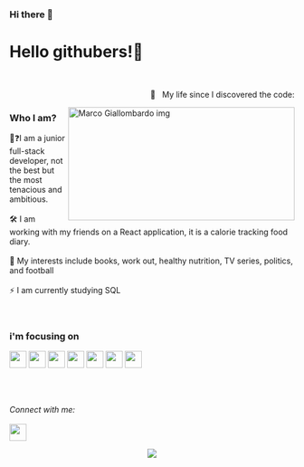 ### Hi there 👋


<h1> Hello githubers!👋</h1>  <br />
<p align = right> 🤯 &nbsp My life since I discovered the code:</p>
<img src="https://github.com/Mrcgllmbrd/Mrcgllmbrd/assets/142672645/c2b3113b-4a85-449c-8e6b-fd5b0973a5a6" alt="Marco Giallombardo img" width="400" height="200" align="right" /> 


<h3> Who I am?</h3> 
👤❓I am a junior full-stack developer, not the best but the most tenacious and ambitious.<br></br>
🛠️  I am working with my friends on a React application, it is a calorie tracking food diary.   <br></br>
💬  My interests include books, work out, healthy nutrition, TV series, politics, and football <br></br>
⚡  I am currently studying SQL  <br></br>
</br>

<h3> i'm focusing on </h3>
<p>
  <img src="https://img.shields.io/badge/HTML5-red?style=flat&logo=HTML5&logoColor=orange&labelColor=black" height="30px">
  
  <img src="https://img.shields.io/badge/CSS-red?style=flat&logo=css3&logoColor=blue&labelColor=white" height="30px">
  
  <img src="https://img.shields.io/badge/javascript-red?style=flat&logo=javascript&logoColor=yellow&labelColor=black" height="30px">
  
  <img src="https://img.shields.io/badge/typescript-red?style=flat&logo=typescript&logoColor=white&labelColor=blue" height="30px">
  
  <img src="https://img.shields.io/badge/react-red?style=flat&logo=react&logoColor=aqua&labelColor=black" height="30px">

  <img src="https://img.shields.io/badge/node.js-red?style=flat&logo=node.js&logoColor=white&labelColor=green" height="30px">
  <img src="https://img.shields.io/badge/PostgreSQL-red?style=flat&logo=postgresql&logoColor=white&labelColor=blue" height="30px">

   
</p>
</br></br>


<i align = right >Connect with me:</i> <br>  
<a align = right href="https://www.linkedin.com/in/marco-giallombardo/" alt="Linkedin"><img src="https://github.com/nitish-awasthi/nitish-awasthi/blob/master/174857.png" height="30" width="30"></a>
 

<div align="center"> <img src="https://komarev.com/ghpvc/?username=mrcgllmbrd&label=Profile%20views&color=0e75b6&style=flat"/> </div>


